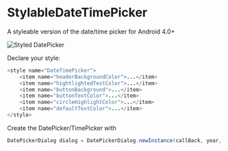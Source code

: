 StylableDateTimePicker
======================

A styleable version of the date/time picker for Android 4.0+

![Styled DatePicker](/../screenshots/screenshots/screenshot.png?raw=true "Example Theme")

Declare your style:

```java
<style name="DateTimePicker">
    <item name="headerBackgroundColor">...</item>
    <item name="hightlightedTextColor">...</item>
    <item name="buttonBackground">...</item>
    <item name="buttonTextColor">...</item>
    <item name="circleHighlightColor">...</item>
    <item name="defaultTextColor">...</item>
</style>
```

Create the DatePicker/TimePicker with

```java
DatePickerDialog dialog = DatePickerDialog.newInstance(callBack, year, monthOfYear, dayOfMonth, R.style.DateTimePicker);
```
